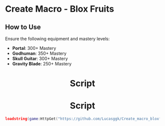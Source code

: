 # Create Macro - Blox Fruits

## How to Use

Ensure the following equipment and mastery levels:

- **Portal**: 300+ Mastery  
- **Godhuman**: 350+ Mastery  
- **Skull Guitar**: 300+ Mastery  
- **Gravity Blade**: 250+ Mastery




<h1 align="center">Script</h1>

## <h1 align="center">Script</h1>

```lua
loadstring(game:HttpGet("https://github.com/Lucasggk/Create_macro_bloxfruits/raw/main/Loader.lua"))()
